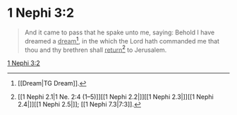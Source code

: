 # 1 Nephi 3:2

> And it came to pass that he spake unto me, saying: Behold I have dreamed a <u>dream</u>[^a], in the which the Lord hath commanded me that thou and thy brethren shall <u>return</u>[^b] to Jerusalem.

[1 Nephi 3:2](https://www.churchofjesuschrist.org/study/scriptures/bofm/1-ne/3?lang=eng&id=p2#p2)


[^a]: [[Dream|TG Dream]].  
[^b]: [[1 Nephi 2.1|1 Ne. 2:4 (1–5)]][[1 Nephi 2.2|]][[1 Nephi 2.3|]][[1 Nephi 2.4|]][[1 Nephi 2.5|]]; [[1 Nephi 7.3|7:3]].  
